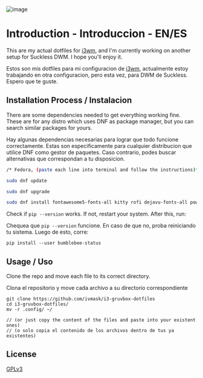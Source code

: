 ![image](https://user-images.githubusercontent.com/122388100/215290935-140f0469-35bf-4d55-8583-bf62653bd839.png)


# Introduction - Introduccion - EN/ES

This are my actual dotfiles for [i3wm](https://github.com/Airblader/i3), and I'm currently working on another setup for Suckless DWM. I hope you'll enjoy it.

Estos son mis dotfiles para mi configuracion de [i3wm](https://github.com/Airblader/i3), actualmente estoy trabajando en otra configuracion, pero esta vez, para DWM de Suckless. Espero que te guste.

## Installation Process / Instalacion

There are some dependencies needed to get everything working fine. These are for any distro which uses DNF as package manager, but you can search similar packages for yours.

Hay algunas dependencias necesarias para lograr que todo funcione correctamente. Estas son especificamente para cualquier distribucion que utilice DNF como gestor de paquetes. Caso contrario, podes buscar alternativas que correspondan a tu disposicion.

```bash
/* Fedora, (paste each line into terminal and follow the instructions)*/

sudo dnf update

sudo dnf upgrade

sudo dnf install fontawesome5-fonts-all kitty rofi dejavu-fonts-all powerline-fonts i3-gaps python3-pip
```
Check if ```pip --version``` works. If not, restart your system. After this, run:

Chequea que ```pip --version``` funcione. En caso de que no, proba reiniciando tu sistema. Luego de esto, corre:
```
pip install --user bumblebee-status
```
## Usage / Uso
Clone the repo and move each file to its correct directory.

Clona el repositorio y move cada archivo a su directorio correspondiente
```
git clone https://github.com/ivmask/i3-gruvbox-dotfiles
cd i3-gruvbox-dotfiles/
mv -r .config/ ~/

// (or just copy the content of the files and paste into your existent ones)
// (o solo copia el contenido de los archivos dentro de tus ya existentes)
```


## License

[GPLv3](https://choosealicense.com/licenses/gpl-3.0/)
